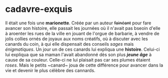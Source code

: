 # cadavre-exquis
Il était une fois une **marionette**. Créée par un auteur ~~fainéant~~ pour fare avancer son histoire, elle passait les journées où il n'avait pas bseoin d'elle à aroenter les rues de la ville en jouant de l'orgue de barbarie, à vendre de jolis collies ornés de joyaux aux noms créatifs, où à discuter avec les canards du coin, à qui elle dispensait des conseils *sages* mais *énigmatiques*. 
Un jour un de ces canards lui expliqua une **histoire**. Celui-ci lui expliqua que sa maman l'avait abandonné dès son plus **_jeune âge_** à cause de sa couleur. Celle-ci ne lui plaisait pas car ses plumes étaient _roses_. Mais le petits ~canard~ joua de cette différence pour avancer dans la vie et devenir le plus célèbre des cannards.